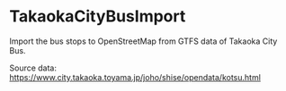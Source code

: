 # TakaokaCityBusImport
Import the bus stops to OpenStreetMap from GTFS data of Takaoka City Bus.

Source data:
https://www.city.takaoka.toyama.jp/joho/shise/opendata/kotsu.html

